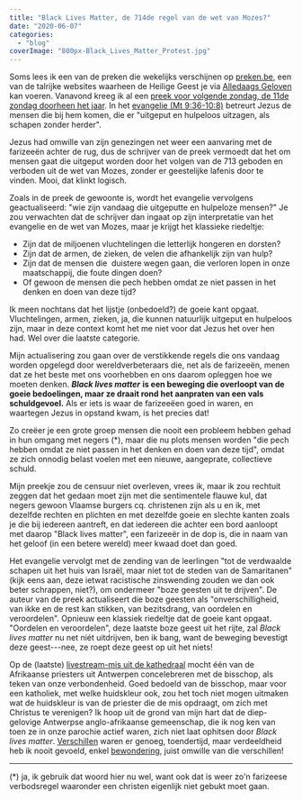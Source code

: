 ```yaml
---
title: "Black Lives Matter, de 714de regel van de wet van Mozes?"
date: "2020-06-07"
categories: 
  - "blog"
coverImage: "800px-Black_Lives_Matter_Protest.jpg"
---
```


Soms lees ik een van de preken die wekelijks verschijnen op [preken.be](https://preken.be/), een van de talrijke websites waarheen de Heilige Geest je via [Alledaags Geloven](https://alledaags.gelovenleren.net/) kan voeren. Vanavond kreeg ik al een [preek voor volgende zondag, de 11de zondag doorheen het jaar](https://preken.be/a/door-het-jaar/11/13351-11e-zondag-door-het-jaar-a-2020). In het [evangelie (Mt 9:36-10:8)](https://alledaags.gelovenleren.net/lectionarium?title=Elfde+zondag+door+het+jaar&subtitle=zondag+14+juni+2020&language=nl&Eerste+lezing=Exod+19%3A2-6a&Tweede+lezing=Rom+5%3A6-11&Evangelie=Matt+9%3A36-10%3A8) betreurt Jezus de mensen die bij hem komen, die er "uitgeput en hulpeloos uitzagen, als schapen zonder herder". 

Jezus had omwille van zijn genezingen net weer een aanvaring met de farizeeën achter de rug, dus de schrijver van de preek vermoedt dat het om mensen gaat die uitgeput worden door het volgen van de 713 geboden en verboden uit de wet van Mozes, zonder er geestelijke lafenis door te vinden. Mooi, dat klinkt logisch.

Zoals in de preek de gewoonte is, wordt het evangelie vervolgens geactualiseerd: "wie zijn vandaag die uitgeputte en hulpeloze mensen?" Je zou verwachten dat de schrijver dan ingaat op zijn interpretatie van het evangelie en de wet van Mozes, maar je krijgt het klassieke riedeltje:

- Zijn dat de miljoenen vluchtelingen die letterlijk hongeren en dorsten? 
- Zijn dat de armen, de zieken, de velen die afhankelijk zijn van hulp? 
- Zijn dat de mensen die  duistere wegen gaan, die verloren lopen in onze maatschappij, die foute dingen doen? 
- Of gewoon de mensen die pech hebben omdat ze niet passen in het denken en doen van deze tijd?

Ik meen nochtans dat het lijstje (onbedoeld?) de goeie kant opgaat. Vluchtelingen, armen, zieken, ja, die kunnen natuurlijk uitgeput en hulpeloos zijn, maar in deze context komt het me niet voor dat Jezus het over hen had. Wel over die laatste categorie.

Mijn actualisering zou gaan over de verstikkende regels die ons vandaag worden opgelegd door wereldverbeteraars die, net als de farizeeën, menen dat ze het beste met ons voorhebben en ons daarom opleggen hoe we moeten denken. **_Black lives matter_** **is een beweging die overloopt van de goeie bedoelingen, maar ze draait rond het aanpraten van een vals schuldgevoel.** Als er iets is waar de farizeeëen goed in waren, en waartegen Jezus in opstand kwam, is het precies dat!

Zo creëer je een grote groep mensen die nooit een probleem hebben gehad in hun omgang met negers (\*), maar die nu plots mensen worden "die pech hebben omdat ze niet passen in het denken en doen van deze tijd", omdat ze zich onnodig belast voelen met een nieuwe, aangeprate, collectieve schuld. 

Mijn preekje zou de censuur niet overleven, vrees ik, maar ik zou rechtuit zeggen dat het gedaan moet zijn met die sentimentele flauwe kul, dat negers gewoon Vlaamse burgers cq. christenen zijn als u en ik, met dezelfde rechten en plichten en met dezelfde goeie en slechte kanten zoals je die bij iedereen aantreft, en dat iedereen die achter een bord aanloopt met daarop "Black lives matter", een farizeeër in de dop is, die in naam van het geloof (in een betere wereld) meer kwaad doet dan goed.

Het evangelie vervolgt met de zending van de leerlingen "tot de verdwaalde schapen uit het huis van Israël, maar niet tot de steden van de Samaritanen" (kijk eens aan, deze ietwat racistische zinswending zouden we dan ook beter schrappen, niet?), om ondermeer "boze geesten uit te drijven". De auteur van de preek actualiseert die boze geesten als "onverschilligheid, van ikke en de rest kan stikken, van bezitsdrang, van oordelen en veroordelen". Opnieuw een klassiek riedeltje dat de goeie kant opgaat. "Oordelen en veroordelen", deze laatste boze geest uit het rijte, zal _Black lives matter_ nu net niét uitdrijven, ben ik bang, want de beweging bevestigt deze geest---nee, ze roept deze geest op uit het niets!

Op de (laatste) [livestream-mis uit de kathedraal](https://youtu.be/fQWBawM_NzI?t=3783) mocht één van de Afrikaanse priesters uit Antwerpen concelebreren met de bisschop, als teken van onze verbondenheid. Goed bedoeld van de bisschop, maar voor een katholiek, met welke huidskleur ook, zou het toch niet mogen uitmaken wat de huidskleur is van de priester die de mis opdraagt, om zich met Christus te verenigen? Ik hoop uit de grond van mijn hart dat de diep-gelovige Antwerpse anglo-afrikaanse gemeenschap, die ik nog ken van toen ze in onze parochie actief waren, zich niet laat ophitsen door _Black lives matter_. [Verschillen](/blog/de-zittende-kudde/) waren er genoeg, toendertijd, maar verdeeldheid heb ik nooit gevoeld, enkel [bewondering](/blog/misbegrepen/), juist omwille van die verschillen! 

* * *

(\*) ja, ik gebruik dat woord hier nu wel, want ook dat is weer zo'n farizeese verbodsregel waaronder een christen eigenlijk niet gebukt moet gaan.
